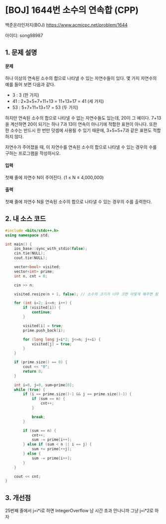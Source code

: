 # [BOJ] 1644번 소수의 연속합 (CPP)


백준온라인저지(BOJ) https://www.acmicpc.net/problem/1644


아이디: song98987


## 1. 문제 설명

#### 문제
하나 이상의 연속된 소수의 합으로 나타낼 수 있는 자연수들이 있다. 몇 가지 자연수의 예를 들어 보면 다음과 같다.

* 3 : 3 (한 가지)
* 41 : 2+3+5+7+11+13 = 11+13+17 = 41 (세 가지)
* 53 : 5+7+11+13+17 = 53 (두 가지)

하지만 연속된 소수의 합으로 나타낼 수 없는 자연수들도 있는데, 20이 그 예이다. 7+13을 계산하면 20이 되기는 하나 7과 13이 연속이 아니기에 적합한 표현이 아니다. 또한 한 소수는 반드시 한 번만 덧셈에 사용될 수 있기 때문에, 3+5+5+7과 같은 표현도 적합하지 않다.

자연수가 주어졌을 때, 이 자연수를 연속된 소수의 합으로 나타낼 수 있는 경우의 수를 구하는 프로그램을 작성하시오.

#### 입력
첫째 줄에 자연수 N이 주어진다. (1 ≤ N ≤ 4,000,000)

#### 출력
첫째 줄에 자연수 N을 연속된 소수의 합으로 나타낼 수 있는 경우의 수를 출력한다.

## 2. 내 소스 코드

```c++
#include <bits/stdc++.h>
using namespace std;

int main() {
    ios_base::sync_with_stdio(false);
    cin.tie(NULL);
    cout.tie(NULL);

    vector<bool> visited;
    vector<int> prime;
    int n, cnt = 0;

    cin >> n;

    visited.resize(n + 1, false); // 소수의 크기가 너무 크면 이렇게 해주면 됨

    for (int i=2; i<=n; i++) {
        if (visited[i]) {
            continue;
        }

        visited[i] = true;
        prime.push_back(i);

        for (long long j=i*2; j<=n; j+=i) {
            visited[j] = true;
        }
    }

    if (prime.size() == 0) {
        cout << "0";
        return 0;
    }

    int i=0, j=0, sum=prime[0];
    while (true) {
        if (i == prime.size()-1 && j == prime.size()-1) {
            if (sum == n) {
                cnt++;
            }

            break;
        }

        if (sum == n) {
            cnt++;
            sum -= prime[i++];
        } else if (sum < n || i == j) {
            sum += prime[++j];
        } else {
            sum -= prime[i++];
        }
    }

    cout << cnt;
}
```

## 3. 개선점

25번째 줄에서 j=i\*i로 하면 IntegerOverflow 남 시간 초과 안나니까 그냥 j=i*2로 하자